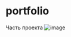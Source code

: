 # portfolio
Часть проекта
![image](https://user-images.githubusercontent.com/85806785/172901985-55abcb82-dcf2-4918-b4ac-72f26429a10f.png)
